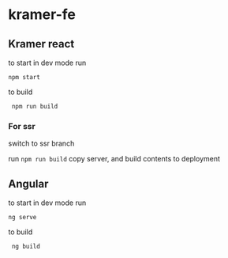 # kramer-fe

## Kramer react

to start in dev mode run

`npm start`

to build

` npm run build`

### For ssr

switch to ssr branch

run `npm run build`
copy server, and build contents to deployment

## Angular

to start in dev mode run

`ng serve`

to build

` ng build`
